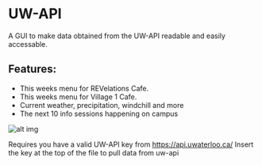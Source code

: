 # UW-API
A GUI to make data obtained from the UW-API readable and easily accessable.

Features:
-----------
* This weeks menu for REVelations Cafe.
* This weeks menu for Village 1 Cafe.
* Current weather, precipitation, windchill and more
* The next 10 info sessions happening on campus

![alt img](http://i.imgur.com/FYe5iec.gif)

Requires you have a valid UW-API key from https://api.uwaterloo.ca/
Insert the key at the top of the file to pull data from uw-api
